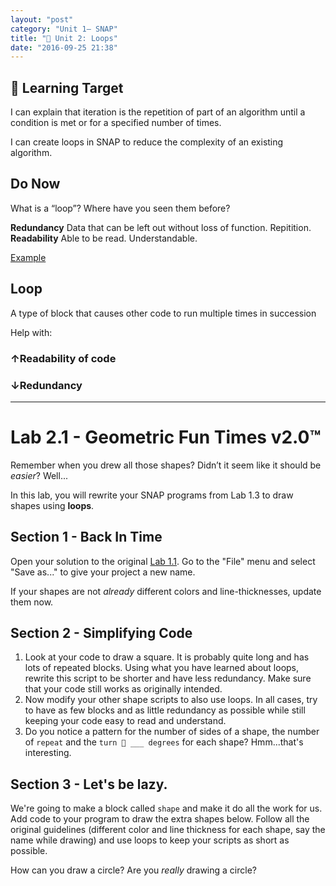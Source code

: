 ```yaml
---
layout: "post"
category: "Unit 1– SNAP"
title: "🔁 Unit 2: Loops"
date: "2016-09-25 21:38"
---
```


## 🎯 Learning Target
I can explain that iteration is the repetition of part of an algorithm until a condition is met or for a specified number of times.

I can create loops in SNAP to reduce the complexity of an existing algorithm.

## Do Now
What is a “loop”? Where have you seen them before?

**Redundancy**
Data that can be left out without loss of function. Repitition.
**Readability**
Able to be read. Understandable.

[Example](http://snap.berkeley.edu/snapsource/snap.html#present:Username=brettwo&ProjectName=Lesson%202.1%20Example)

## Loop
A type of block that causes other code to run multiple times in succession

Help with:

### ↑Readability of code

### ↓Redundancy

---

# Lab 2.1 - Geometric Fun Times v2.0™
Remember when you drew all those shapes? Didn’t it seem like it should be _easier_? Well...

In this lab, you will rewrite your SNAP programs from Lab 1.3 to draw shapes using **loops**.

## Section 1 - Back In Time

Open your solution to the original [Lab 1.1](http://bsk.education/CS9/2016/09/15/lab-1-1/). Go to the "File" menu and select "Save as..." to give your project a new name.

If your shapes are not _already_ different colors and line-thicknesses, update them now.


## Section 2 - Simplifying Code
1. Look at your code to draw a square. It is probably quite long and has lots of repeated blocks. Using what you have learned about loops, rewrite this script to be shorter and have less redundancy. Make sure that your code still works as originally intended.
2. Now modify your other shape scripts to also use loops. In all cases, try to have as few blocks and as little redundancy as possible while still keeping your code easy to read and understand.
3. Do you notice a pattern for the number of sides of a shape, the number of `repeat` and the `turn 🔄 ___ degrees` for each shape? Hmm...that's interesting.

## Section 3 - Let's be lazy.

We're going to make a block called `shape` and make it do all the work for us.
Add code to your program to draw the extra shapes below. Follow all the original guidelines (different color and line thickness for each shape, say the name while drawing) and use loops to keep your scripts as short as possible.



How can you draw a circle? Are you _really_ drawing a circle?
